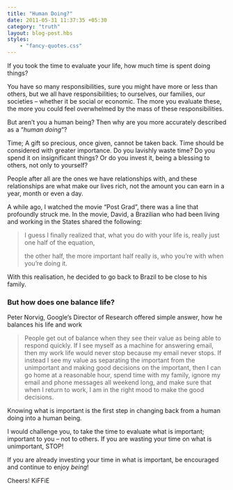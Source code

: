 ```yaml
---
title: "Human Doing?"
date: 2011-05-31 11:37:35 +05:30
category: "truth"
layout: blog-post.hbs
styles:
    - "fancy-quotes.css"
---
```


If you took the time to evaluate your life, how much time is spent doing things?

You have so many responsibilities, sure you might have more or less than others, but we all have responsibilities; to ourselves, our families, our societies – whether it be social or economic. The more you evaluate these, the more you could feel overwhelmed by the mass of these responsibilities.

But aren’t you a human being? Then why are you more accurately described as a “_human doing_“?

Time; A gift so precious, once given, cannot be taken back. Time should be considered with greater importance. Do you lavishly waste time? Do you spend it on insignificant things? Or do you invest it, being a blessing to others, not only to yourself?

People after all are the ones we have relationships with, and these relationships are what make our lives rich, not the amount you can earn in a year, month or even a day.

A while ago, I watched the movie “Post Grad”, there was a line that profoundly struck me. In the movie, David, a Brazilian who had been living and working in the States shared the following:

> I guess I finally realized that, what you do with your life is, really just one half of the equation,
>
> the other half, the more important half really is, who you’re with when you’re doing it.

With this realisation, he decided to go back to Brazil to be close to his family.

### But how does one balance life?

Peter Norvig, Google’s Director of Research offered simple answer, how he balances his life and work

> People get out of balance when they see their value as being able to respond quickly. If I see myself as a machine for answering email, then my work life would never stop because my email never stops. If instead I see my value as separating the important from the unimportant and making good decisions on the important, then I can go home at a reasonable hour, spend time with my family, ignore my email and phone messages all weekend long, and make sure that when I return to work, I am in the right mood to make the good decisions.

Knowing what is important is the first step in changing back from a human doing into a human being.

I would challenge you, to take the time to evaluate what is important; important to you – not to others. If you are wasting your time on what is unimportant, STOP!

If you are already investing your time in what is important, be encouraged and continue to enjoy _being_!

Cheers! KiFFiE

